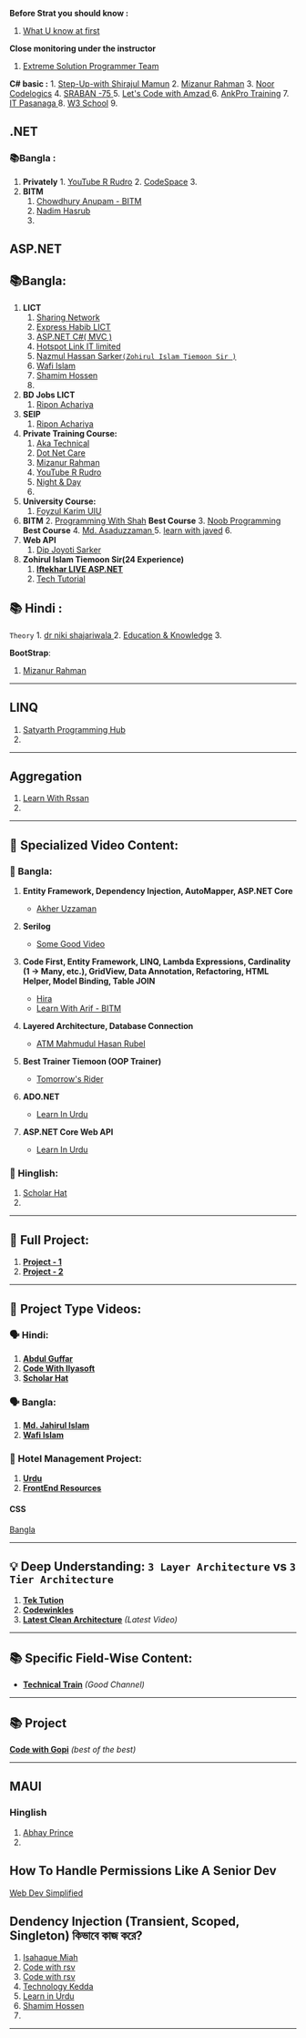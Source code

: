 **Before Strat you should know :**
 1. [What U  know at first](https://www.youtube.com/watch?v=ohkeYczD1LY)


 **Close monitoring under the instructor**
 1.   [Extreme Solution Programmer Team](https://www.youtube.com/playlist?list=PLLNZ_kZfHNmfOGTvHRl1eZKCoVCRhAlxt)

 **C# basic :**
	1.  [Step-Up-with   Shirajul Mamun](https://youtube.com/@StepUpwithShirajulMamun/playlists)
	2. [Mizanur Rahman](https://www.youtube.com/@MDMizanurRahman89/playlists)
	3. [Noor Codelogics](https://www.youtube.com/watch?v=amnVCbNeOwI&list=PLVlXNEQpasbCdZ1Z1j5_uSdIqmWhNrB8Z)
	4. [SRABAN -75 ](https://www.youtube.com/@Sraban75/playlists)
	5. [ Let's  Code  with  Amzad  ](https://www.youtube.com/@letscodewithamjad/playlists)
	6. [AnkPro Training](https://www.youtube.com/@AnkproTraining/search?query=C%23%20Beginner%20to%20advanced%20)
	7. [IT Pasanaga ](https://www.youtube.com/watch?v=dsEHDHInT0g)
	8. [W3 School](https://www.youtube.com/@Ducatduplicate/playlists)
	9. 

## .NET 
### 📚Bangla :
1. **Privately** 
		1. [YouTube R Rudro](https://www.youtube.com/watch?v=g-ur1w851mw&list=PL-piYJ4dzrOq4PNNhnerX5acjdpO5kWbf)
		2. [CodeSpace](https://www.youtube.com/watch?v=Bu_3TXG4azA&list=PLdP57ZBFLKirPVTA-gjF61dRzkHFy7wwk&index=2)
		3. 
2. **BITM**
	1. [Chowdhury Anupam - BITM ](https://www.youtube.com/watch?v=QhHX0iOuzC0&list=PLdmHXKMKp98Om_B6elZZJh3RU0DNyiLN0)
	2. [Nadim Hasrub]( https://www.youtube.com/watch?v=29-ty6w5JTQ&list=PLPj7kzuM7UL-QtoYYcx5PYoCDKufwZTht)
	3. 


## ASP.NET 
## 📚**Bangla**:
1. **LICT** 
	1. [Sharing Network](https://www.youtube.com/@sharingnetwork9416/playlists)
	2. [Express Habib LICT](https://www.youtube.com/@RubelHabibs/playlists)
	3. [ASP.NET  C#( MVC )](https://www.youtube.com/watch?v=gfzJwuAnrTw&list=PLjXchTTXjdiKSG12phPBP8O7iGunI8xxk&index=6)
	4. [Hotspot Link IT limited](https://www.youtube.com/@hotspotlinkitlimited3872/playlists)
	5. [Nazmul Hassan Sarker`(Zohirul Islam Tiemoon Sir )`](https://www.youtube.com/watch?v=wwFcTo0M2Fg&list=PLpcXZbfp4EKkOAbCq85GstcNHX5vtsIpe)
	6. [Wafi Islam](https://www.youtube.com/@wafiislam1798/playlists)
	7. [Shamim Hossen](https://www.youtube.com/@Shamimdotnet/videos)
	8. 
2. **BD Jobs  LICT**
	1.  [Ripon Achariya](https://www.youtube.com/@RiponAcharya/playlists)
3. **SEIP**
	1. [Ripon Achariya](https://www.youtube.com/@RiponAcharya/playlists)
4. **Private Training Course:**
	1. [Aka  Technical ](https://www.youtube.com/@akatechnical9708/playlists)
	2.  [Dot Net Care](https://www.youtube.com/@DotNetCare/playlists)
	3. [Mizanur Rahman](https://www.youtube.com/@MDMizanurRahman89/playlists)
	4. [YouTube R Rudro](https://www.youtube.com/watch?v=g-ur1w851mw&list=PL-piYJ4dzrOq4PNNhnerX5acjdpO5kWbf)
	5. [Night &  Day ](https://www.youtube.com/@nightandday4946/videos)
	6. 
5. **University Course:**
	1. [Foyzul Karim UIU ](https://www.youtube.com/@Foyzul/search?query=uiu%20)
6. **BITM**
	2. [Programming With Shah](https://www.youtube.com/@PROGRAMMINGWITHSHAH/playlists)   **Best Course**
	3. [Noob Programming](https://www.youtube.com/watch?v=J-SIs315lYw&list=PLdJ4hrf33bzVM1wyO3PnSAiPGZmff54Dz)  **Best Course**
	4. [Md. Asaduzzaman ](https://www.youtube.com/@MdAsaduzzaman897/videos)
	5. [learn with javed](https://www.youtube.com/@MdNazmulHossainJaved/playlists)
	6. 
7. **Web API**
	1. [Dip Joyoti Sarker](https://www.youtube.com/watch?v=yIedVaXAfd4&list=PLD7ok7_L_-yEDLnV47eAy_PiROUYgl-Hf)
8. **Zohirul Islam Tiemoon Sir(24 Experience)**
	1. **[Iftekhar LIVE ASP.NET](https://www.youtube.com/@iftekharliveaspdotnet1279/videos)**
	2. [Tech Tutorial](https://www.youtube.com/@techtutorial200/playlists)


## 📚 **Hindi** :
 `Theory`
	1. [dr niki shajariwala ](https://www.youtube.com/@drnikishajariwala/playlists)
	2.  [Education & Knowledge](https://www.youtube.com/@educationandknowledge5321/playlists)
	3. 


 **BootStrap**:
 1. [Mizanur Rahman](https://www.youtube.com/@MDMizanurRahman89/playlists)

---
## LINQ 
1. [ Satyarth Programming Hub ](https://www.youtube.com/watch?v=K-iO-A4ywmI)
2. 

---
## Aggregation
 1. [ Learn With Rssan ](https://www.youtube.com/watch?v=-fbaTuXIWDM&list=PLFIeKiZk-OVWgIMxZEpsFa7kjrHSyG8Zv)
 2. 

---



## 🎥 Specialized Video Content:

### 📌 Bangla:
1. **Entity Framework, Dependency Injection, AutoMapper, ASP.NET Core**  
   - [Akher Uzzaman](https://www.youtube.com/@akheruzzaman3943/videos)

2. **Serilog**  
   - [Some Good Video](https://www.youtube.com/@nahiandev/search?query=c%23)

3. **Code First, Entity Framework, LINQ, Lambda Expressions, Cardinality (1 → Many, etc.), GridView, Data Annotation, Refactoring, HTML Helper, Model Binding, Table JOIN**  
   - [Hira](https://www.youtube.com/@MainulHoqueHira28/videos)  
   - [Learn With Arif - BITM](https://www.youtube.com/@LearnWithArifBD/playlists)

4. **Layered Architecture, Database Connection**  
   - [ATM Mahmudul Hasan Rubel](https://www.youtube.com/@ATMMahmudulHasanRubel)

5. **Best Trainer Tiemoon (OOP Trainer)**  
   - [Tomorrow's Rider](https://www.youtube.com/@TomorrowsRider/search?query=C%23)

6. **ADO.NET**  
   - [Learn In Urdu](https://www.youtube.com/@LearnInUrdu139/playlists)

7. **ASP.NET Core Web API**  
   - [Learn In Urdu](https://www.youtube.com/watch?v=Cedh6z1Fd3I&list=PL6yfQaqikAKbfuW2jn3UJWjxsvUnPWXBD)


### 📌 Hinglish:
1. [Scholar Hat](https://www.youtube.com/@ScholarHat/search?query=asp.net)
2. 

---
## 💼 Full Project:

1. **[Project - 1](https://www.youtube.com/watch?v=0_gUz5s1CiA&list=PLBpH5WxSM4d3jNSwb0qzN5RJwcjrkAy-7)**
2. **[Project - 2](https://www.youtube.com/@CodeWithIlyasoft/playlists)**

---

## 📂 Project Type Videos:

### 🗣 Hindi:
1. **[Abdul Guffar](https://www.youtube.com/watch?v=jr-c0lMgyvU&list=PL8GjhnDb2TQJixopCqbZkn4gynWhXbwMd&index=1)**
2. **[Code With Ilyasoft](https://www.youtube.com/@CodeWithIlyasoft/playlists)**
3. **[Scholar Hat](https://www.youtube.com/@ScholarHat/search?query=asp.net)**

### 🗣 Bangla:
1. **[Md. Jahirul Islam](https://www.youtube.com/@EngrMdJahirulIslam/playlists)**
2. **[Wafi Islam](https://www.youtube.com/@wafiislam1798/playlists)**

### 🏨 Hotel Management Project:
1. **[Urdu](https://www.youtube.com/watch?v=jr-c0lMgyvU&list=PL8GjhnDb2TQJixopCqbZkn4gynWhXbwMd&index=2)**
2. **[FrontEnd Resources](https://uigoodies.com/?fbclid=IwZXh0bgNhZW0CMTEAAR0wZjakR8IOOwdnZDcHqj9_8MDAHIUdHlqvpXEwZIhpyTmJZxmVRuMQuHY_aem_L2Qybo9bB59e-RZIZao1lw)**

#### CSS
[Bangla](https://www.youtube.com/@mirsiyamahmad)


---
## 💡 Deep Understanding: `3 Layer Architecture` vs `3 Tier Architecture`

1. **[Tek Tution](https://www.youtube.com/watch?v=Hqj8Xxebf9Y&t=4s)**  
2. **[Codewinkles](https://www.youtube.com/watch?v=0JRI-xq10yo&t=85s)**  
3. **[Latest Clean Architecture](https://www.youtube.com/watch?v=yDOdXrG5S3E&list=PLMyrmBf0nArDNyc2UxS24ZuTmgDU7CUlC)** *(Latest Video)*
---
## 📚 Specific Field-Wise Content:
- **[Technical Train](https://www.youtube.com/@TechnicalTrain/playlists)** *(Good Channel)*

---
##  📚  Project 
**[Code with Gopi](https://www.youtube.com/codewithgopi)** _(best of the best)_

---
## MAUI
### Hinglish 
1. [Abhay Prince](https://www.youtube.com/@abhayprince/playlists)
2. 


##  How To Handle Permissions Like A Senior Dev

[](https://www.youtube.com/@WebDevSimplified)
[Web Dev Simplified ](https://www.youtube.com/watch?v=5GG-VUvruzE)


##  Dendency Injection (Transient, Scoped, Singleton) কিভাবে কাজ করে?
1. [Isahaque Miah]( https://www.youtube.com/watch?v=K6gu69Y0NHk)
2. [Code with rsv](https://www.youtube.com/watch?v=LoVw7DZjjkc&list=PLJhxHp6j1l-82nMbWLdq7lWuqfMwz9hhR&index=28)
3. [Code with rsv](https://www.youtube.com/watch?v=En-_3uya5L4)
4. [Technology Kedda](https://www.youtube.com/watch?v=sRyRPUNK-Tc)
5. [Learn in Urdu](https://www.youtube.com/watch?v=FULYwxzaHwI)
6. [Shamim Hossen ](https://www.youtube.com/watch?v=JUAH1p8YI7Y)
7. 

---
